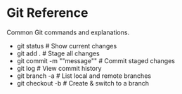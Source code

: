﻿# Git Reference
Common Git commands and explanations.
- git status               # Show current changes
- git add .                # Stage all changes
- git commit -m ""message"" # Commit staged changes
- git log                  # View commit history
- git branch -a            # List local and remote branches
- git checkout -b <name>   # Create & switch to a branch
